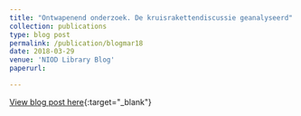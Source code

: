 ```yaml
---
title: "Ontwapenend onderzoek. De kruisrakettendiscussie geanalyseerd"
collection: publications
type: blog post
permalink: /publication/blogmar18
date: 2018-03-29
venue: 'NIOD Library Blog'
paperurl: 

---
```


[View blog post here](http://niodbibliotheek.blogspot.nl/2018/03/ontwapenend-onderzoek-de.html){:target="_blank"}

